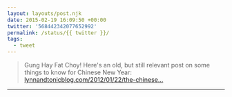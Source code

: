 ```yaml
---
layout: layouts/post.njk
date: 2015-02-19 16:09:50 +00:00
twitter: '568442342077652992'
permalink: /status/{{ twitter }}/
tags: 
  - tweet
---
```


> Gung Hay Fat Choy! Here's an old, but still relevant post on some things to know for Chinese New Year: [lynnandtonicblog.com/2012/01/22/the-chinese…](http://lynnandtonicblog.com/2012/01/22/the-chinese-hair-salon-is-closed-and-other-things-to-know-for-chinese-new-year/)

---
